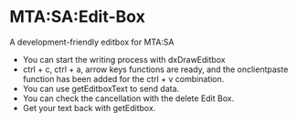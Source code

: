 # MTA:SA:Edit-Box
 A development-friendly editbox for MTA:SA


- You can start the writing process with dxDrawEditbox
- ctrl + c, ctrl + a, arrow keys functions are ready, and the onclientpaste function has been added for the ctrl + v combination.
- You can use getEditboxText to send data.
- You can check the cancellation with the delete Edit Box.
- Get your text back with getEditbox.
